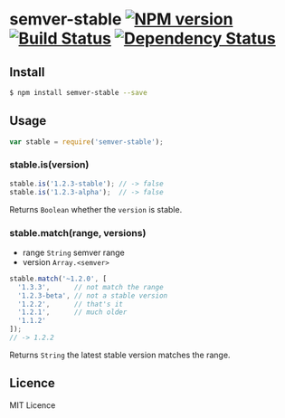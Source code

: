 # semver-stable [![NPM version](https://badge.fury.io/js/semver-stable.svg)](http://badge.fury.io/js/semver-stable) [![Build Status](https://travis-ci.org/kaelzhang/node-semver-stable.svg?branch=master)](https://travis-ci.org/kaelzhang/node-semver-stable) [![Dependency Status](https://gemnasium.com/kaelzhang/node-semver-stable.svg)](https://gemnasium.com/kaelzhang/node-semver-stable)

<!-- description -->

## Install

```bash
$ npm install semver-stable --save
```

## Usage

```js
var stable = require('semver-stable');
```

### stable.is(version)

```js
stable.is('1.2.3-stable'); // -> false
stable.is('1.2.3-alpha');  // -> false
```

Returns `Boolean` whether the `version` is stable.


### stable.match(range, versions)

- range `String` semver range
- version `Array.<semver>`

```js
stable.match('~1.2.0', [
  '1.3.3',      // not match the range
  '1.2.3-beta', // not a stable version
  '1.2.2',      // that's it
  '1.2.1',      // much older
  '1.1.2'
]);
// -> 1.2.2
```

Returns `String` the latest stable version matches the range.

## Licence

MIT Licence

